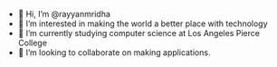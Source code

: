 - 👋 Hi, I’m @rayyanmridha
- 👀 I’m interested in making the world a better place with technology
- 🌱 I’m currently studying computer science at Los Angeles Pierce College
- 💞️ I’m looking to collaborate on making applications.

<!---
rayyanmridha/rayyanmridha is a ✨ special ✨ repository because its `README.md` (this file) appears on your GitHub profile.
You can click the Preview link to take a look at your changes.
--->
